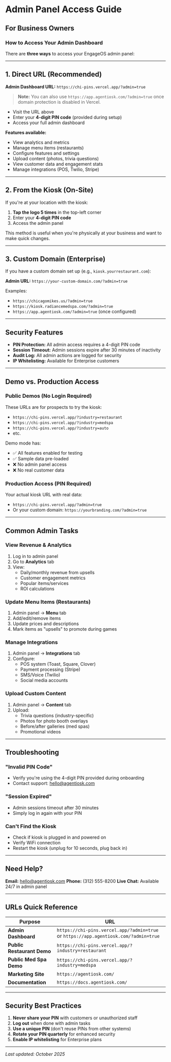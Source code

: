 # Admin Panel Access Guide

## For Business Owners

### How to Access Your Admin Dashboard

There are **three ways** to access your EngageOS admin panel:

---

## 1. **Direct URL (Recommended)**

**Admin Dashboard URL:** `https://chi-pins.vercel.app/?admin=true`

> **Note:** You can also use `https://app.agentiosk.com/?admin=true` once domain protection is disabled in Vercel.

- Visit the URL above
- Enter your **4-digit PIN code** (provided during setup)
- Access your full admin dashboard

**Features available:**
- View analytics and metrics
- Manage menu items (restaurants)
- Configure features and settings
- Upload content (photos, trivia questions)
- View customer data and engagement stats
- Manage integrations (POS, Twilio, Stripe)

---

## 2. **From the Kiosk (On-Site)**

If you're at your location with the kiosk:

1. **Tap the logo 5 times** in the top-left corner
2. Enter your **4-digit PIN code**
3. Access the admin panel

This method is useful when you're physically at your business and want to make quick changes.

---

## 3. **Custom Domain (Enterprise)**

If you have a custom domain set up (e.g., `kiosk.yourrestaurant.com`):

**Admin URL:** `https://your-custom-domain.com/?admin=true`

Examples:
- `https://chicagomikes.us/?admin=true`
- `https://kiosk.radiancemedspa.com/?admin=true`
- `https://app.agentiosk.com/?admin=true` (once configured)

---

## Security Features

- **PIN Protection:** All admin access requires a 4-digit PIN code
- **Session Timeout:** Admin sessions expire after 30 minutes of inactivity
- **Audit Log:** All admin actions are logged for security
- **IP Whitelisting:** Available for Enterprise customers

---

## Demo vs. Production Access

### **Public Demos** (No Login Required)
These URLs are for prospects to try the kiosk:
- `https://chi-pins.vercel.app/?industry=restaurant`
- `https://chi-pins.vercel.app/?industry=medspa`
- `https://chi-pins.vercel.app/?industry=auto`
- etc.

Demo mode has:
- ✅ All features enabled for testing
- ✅ Sample data pre-loaded
- ❌ No admin panel access
- ❌ No real customer data

### **Production Access** (PIN Required)
Your actual kiosk URL with real data:
- `https://chi-pins.vercel.app/?admin=true`
- Or your custom domain: `https://yourbranding.com/?admin=true`

---

## Common Admin Tasks

### View Revenue & Analytics
1. Log in to admin panel
2. Go to **Analytics** tab
3. View:
   - Daily/monthly revenue from upsells
   - Customer engagement metrics
   - Popular items/services
   - ROI calculations

### Update Menu Items (Restaurants)
1. Admin panel → **Menu** tab
2. Add/edit/remove items
3. Update prices and descriptions
4. Mark items as "upsells" to promote during games

### Manage Integrations
1. Admin panel → **Integrations** tab
2. Configure:
   - POS system (Toast, Square, Clover)
   - Payment processing (Stripe)
   - SMS/Voice (Twilio)
   - Social media accounts

### Upload Custom Content
1. Admin panel → **Content** tab
2. Upload:
   - Trivia questions (industry-specific)
   - Photos for photo booth overlays
   - Before/after galleries (med spas)
   - Promotional videos

---

## Troubleshooting

### "Invalid PIN Code"
- Verify you're using the 4-digit PIN provided during onboarding
- Contact support: hello@agentiosk.com

### "Session Expired"
- Admin sessions timeout after 30 minutes
- Simply log in again with your PIN

### Can't Find the Kiosk
- Check if kiosk is plugged in and powered on
- Verify WiFi connection
- Restart the kiosk (unplug for 10 seconds, plug back in)

---

## Need Help?

**Email:** hello@agentiosk.com
**Phone:** (312) 555-8200
**Live Chat:** Available 24/7 in admin panel

---

## URLs Quick Reference

| Purpose | URL |
|---------|-----|
| **Admin Dashboard** | `https://chi-pins.vercel.app/?admin=true` or `https://app.agentiosk.com/?admin=true` |
| **Public Restaurant Demo** | `https://chi-pins.vercel.app/?industry=restaurant` |
| **Public Med Spa Demo** | `https://chi-pins.vercel.app/?industry=medspa` |
| **Marketing Site** | `https://agentiosk.com/` |
| **Documentation** | `https://docs.agentiosk.com/` |

---

## Security Best Practices

1. **Never share your PIN** with customers or unauthorized staff
2. **Log out** when done with admin tasks
3. **Use a unique PIN** (don't reuse PINs from other systems)
4. **Rotate your PIN quarterly** for enhanced security
5. **Enable IP whitelisting** for Enterprise plans

---

*Last updated: October 2025*

